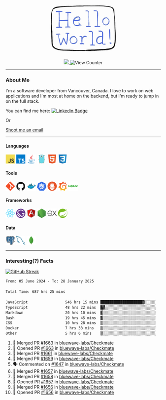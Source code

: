 <div align="center">
    <img src="./img/hello_world.webp" height="200px" width="">
    <div>
        <a href="https://www.linkedin.com/in/ajhollid">
            <img src="https://img.shields.io/badge/LinkedIn-blue"/>
        </a>
        <img src="https://komarev.com/ghpvc/?username=ajhollid&color=yellow" alt="View Counter">
    </div>
</div>

---

### About Me

I'm a software developer from Vancouver, Canada. I love to work on web applications and I'm most at home on the backend, but I'm ready to jump in on the full stack.

You can find me here: [![Linkedin Badge](https://img.shields.io/badge/-ajhollid-blue?style=flat&logo=Linkedin&logoColor=white)](https://www.linkedin.com/in/ajhollid)

Or

[Shoot me an email](mailto:ajhollid@gmail.com)

---

#### Languages

<div>
    <img src="./img/devicons/javascript-original.svg" width=30 height=30 alt="JavaScript">
    <img src="/img/devicons/typescript-original.svg" width=30 height=30 alt="TypeScript">
    <img src="./img/devicons/java-original.svg" width=30 height=30 alt="Java">
    <img src="./img/devicons/go-original.svg" width=30 height=30 alt="Golang">
    <img src="./img/devicons/html5-original.svg" width=30 height=30 alt="HTML 5">
    <img src="./img/devicons/css3-original.svg" width=30 height=30 alt="CSS 3">
</div>

#### Tools

<div>
    <img src="./img/devicons/git-original.svg" width=30 height=30 alt="Git">
    <img src="./img/devicons/github-original.svg" width=30 height=30 alt="Github">
    <img src="./img/devicons/docker-original.svg" width=30 
    height=30 alt="Docker">
    <img src="./img/devicons/kubernetes-original.svg" width=30 height=30 alt="K8">
    <img src="./img/devicons/prometheus-original.svg" width=30 height=30 alt="Prometheus">
    <img src="./img/devicons/grafana-original.svg" width=30 height=30 alt="Grafana">
    <img src="./img/devicons/nginx-original.svg" width=30 height=30 alt="Nginx">
</div>

#### Frameworks

<div>
    <img src="./img/devicons/react-original.svg" width=30 height=30 alt="React">
    <img src="./img/devicons/gatsby-original.svg" width=30 height=30 alt="Gatsby">
    <img src="./img/devicons/angularjs-original.svg" width=30 height=30 alt="AngularJS">
    <img src="./img/devicons/nodejs-original.svg" width=30 height=30 alt="NodeJS">
    <img src="./img/devicons/express-original.svg" width=30 height=30 alt="Express">
    <img src="./img/devicons/spring-original.svg" width=30 height=30 alt="Spring">
</div>

#### Data

<div>
    <img src="./img/devicons/postgresql-original.svg" width=30 height=30 alt="Postgresql">
    <img src="./img/devicons/mysql-original.svg" width=30 height=30 alt="Mysql">
    <img src="./img/devicons/mongodb-original.svg" width=30 height=30 alt="MongoDB">
</div>

---

### Interesting(?) Facts

[![GitHub Streak](http://github-readme-streak-stats.herokuapp.com?user=ajhollid)](https://git.io/streak-stats)

 <!--START_SECTION:waka-->

```txt
From: 05 June 2024 - To: 28 January 2025

Total Time: 687 hrs 25 mins

JavaScript                 546 hrs 15 mins ███████████████████▓░░░░░   78.88 %
TypeScript                 48 hrs 22 mins  █▓░░░░░░░░░░░░░░░░░░░░░░░   06.98 %
Markdown                   20 hrs 10 mins  ▓░░░░░░░░░░░░░░░░░░░░░░░░   02.91 %
Bash                       19 hrs 45 mins  ▓░░░░░░░░░░░░░░░░░░░░░░░░   02.85 %
CSS                        10 hrs 28 mins  ▒░░░░░░░░░░░░░░░░░░░░░░░░   01.51 %
Docker                     7 hrs 33 mins   ▒░░░░░░░░░░░░░░░░░░░░░░░░   01.09 %
Other                      5 hrs 6 mins    ▒░░░░░░░░░░░░░░░░░░░░░░░░   00.74 %
```

<!--END_SECTION:waka-->


<!--START_SECTION:activity-->
1. 🎉 Merged PR [#1663](https://github.com/bluewave-labs/Checkmate/pull/1663) in [bluewave-labs/Checkmate](https://github.com/bluewave-labs/Checkmate)
2. 💪 Opened PR [#1663](https://github.com/bluewave-labs/Checkmate/pull/1663) in [bluewave-labs/Checkmate](https://github.com/bluewave-labs/Checkmate)
3. 🎉 Merged PR [#1661](https://github.com/bluewave-labs/Checkmate/pull/1661) in [bluewave-labs/Checkmate](https://github.com/bluewave-labs/Checkmate)
4. 🎉 Merged PR [#1659](https://github.com/bluewave-labs/Checkmate/pull/1659) in [bluewave-labs/Checkmate](https://github.com/bluewave-labs/Checkmate)
5. 🗣 Commented on [#1647](https://github.com/bluewave-labs/Checkmate/pull/1647#issuecomment-2622286070) in [bluewave-labs/Checkmate](https://github.com/bluewave-labs/Checkmate)
6. 🎉 Merged PR [#1657](https://github.com/bluewave-labs/Checkmate/pull/1657) in [bluewave-labs/Checkmate](https://github.com/bluewave-labs/Checkmate)
7. 🎉 Merged PR [#1658](https://github.com/bluewave-labs/Checkmate/pull/1658) in [bluewave-labs/Checkmate](https://github.com/bluewave-labs/Checkmate)
8. 💪 Opened PR [#1657](https://github.com/bluewave-labs/Checkmate/pull/1657) in [bluewave-labs/Checkmate](https://github.com/bluewave-labs/Checkmate)
9. 🎉 Merged PR [#1656](https://github.com/bluewave-labs/Checkmate/pull/1656) in [bluewave-labs/Checkmate](https://github.com/bluewave-labs/Checkmate)
10. 💪 Opened PR [#1656](https://github.com/bluewave-labs/Checkmate/pull/1656) in [bluewave-labs/Checkmate](https://github.com/bluewave-labs/Checkmate)
<!--END_SECTION:activity-->
